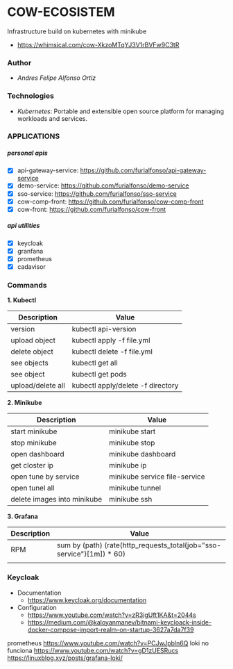 # COW-ECOSISTEM

Infrastructure build on kubernetes with minikube

  * https://whimsical.com/cow-XkzoMTqYJ3V1rBVFw9C3tR

### Author
  - *Andres Felipe Alfonso Ortiz*

### Technologies
  - *Kubernetes*: Portable and extensible open source platform for managing workloads and services.

### APPLICATIONS

##### personal apis
- [x] api-gateway-service: https://github.com/furialfonso/api-gateway-service
- [x] demo-service: https://github.com/furialfonso/demo-service
- [x] sso-service: https://github.com/furialfonso/sso-service
- [x] cow-comp-front: https://github.com/furialfonso/cow-comp-front
- [x] cow-front: https://github.com/furialfonso/cow-front

##### api utilities
- [x] keycloak
- [x] granfana
- [x] prometheus
- [X] cadavisor

### Commands
__1. Kubectl__

| Description       | Value                             |
|-------------------|-----------------------------------|
| version           | kubectl api-version               |
| upload object     | kubectl apply -f file.yml         |
| delete object     | kubectl delete -f file.yml        |
| see objects       | kubectl get all                   |
| see object        | kubectl get pods                  |
| upload/delete all | kubectl apply/delete -f directory |

__2. Minikube__

| Description                 | Value                         |
|-----------------------------|-------------------------------|
| start minikube              | minikube start                |
| stop minikube               | minikube stop                 |
| open dashboard              | minikube dashboard            |
| get closter ip              | minikube ip                   |
| open tune by service        | minikube service file-service |
| open tunel all              | minikube tunnel               |
| delete images into minikube | minikube ssh                  |


__3. Grafana__

| Description       | Value                                                                 |
|-------------------|-----------------------------------------------------------------------|
| RPM               | sum by (path) (rate(http_requests_total{job="sso-service"}[1m]) * 60) |
|                   |                                                                       |
### Keycloak
  - Documentation
    - https://www.keycloak.org/documentation
  - Configuration
    - https://www.youtube.com/watch?v=zR3igUft1KA&t=2044s
    - https://medium.com/@kaloyanmanev/bitnami-keycloack-inside-docker-compose-import-realm-on-startup-3627a7da7f39


prometheus
https://www.youtube.com/watch?v=PCJwJpbln6Q
loki no funciona
https://www.youtube.com/watch?v=gD1zUESRucs
https://linuxblog.xyz/posts/grafana-loki/
